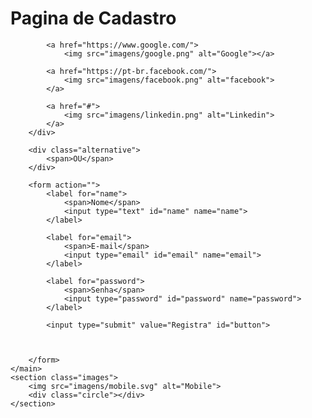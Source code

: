 <!DOCTYPE html>
<html lang="pt-br">
<head>
    <meta charset="UTF-8">
    <meta http-equiv="X-UA-Compatible" content="IE=edge">
    <meta name="viewport" content="width=device-width, initial-scale=1.0">
    <title>Formulário de inscrição</title>
    <link rel="stylesheet" href="Cadastro.css">
    <link rel="shortcut icon" href="imagens/PCicon.png" type="image/x-icon">
</head>
<body background=imagens/matue.jpeg> 
    <main>
        <h1>Pagina de Cadastro</h1>
        <div class="social-media">

            <a href="https://www.google.com/">
                <img src="imagens/google.png" alt="Google"></a>

            <a href="https://pt-br.facebook.com/">
                <img src="imagens/facebook.png" alt="facebook">
            </a>

            <a href="#">
                <img src="imagens/linkedin.png" alt="Linkedin">
            </a>
        </div>

        <div class="alternative">
            <span>OU</span>
        </div>

        <form action="">
            <label for="name">
                <span>Nome</span>
                <input type="text" id="name" name="name">
            </label>

            <label for="email">
                <span>E-mail</span>
                <input type="email" id="email" name="email">
            </label>

            <label for="password">
                <span>Senha</span>
                <input type="password" id="password" name="password">
            </label>

            <input type="submit" value="Registra" id="button">
             
            
           
        </form>
    </main>
    <section class="images">
        <img src="imagens/mobile.svg" alt="Mobile">
        <div class="circle"></div>
    </section>

    
</body>
</html>


